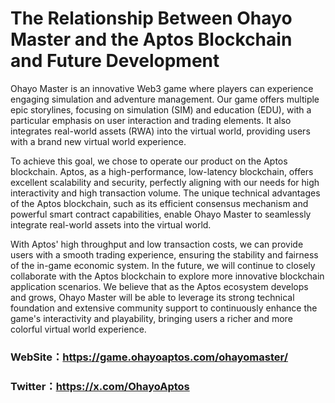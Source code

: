 # The Relationship Between Ohayo Master and the Aptos Blockchain and Future Development
  Ohayo Master is an innovative Web3 game where players can experience engaging simulation and adventure management. Our game offers multiple epic storylines, focusing on simulation (SIM) and education (EDU), with a particular emphasis on user interaction and trading elements. It also integrates real-world assets (RWA) into the virtual world, providing users with a brand new virtual world experience.

  To achieve this goal, we chose to operate our product on the Aptos blockchain. Aptos, as a high-performance, low-latency blockchain, offers excellent scalability and security, perfectly aligning with our needs for high interactivity and high transaction volume. The unique technical advantages of the Aptos blockchain, such as its efficient consensus mechanism and powerful smart contract capabilities, enable Ohayo Master to seamlessly integrate real-world assets into the virtual world.

  With Aptos' high throughput and low transaction costs, we can provide users with a smooth trading experience, ensuring the stability and fairness of the in-game economic system. In the future, we will continue to closely collaborate with the Aptos blockchain to explore more innovative blockchain application scenarios. We believe that as the Aptos ecosystem develops and grows, Ohayo Master will be able to leverage its strong technical foundation and extensive community support to continuously enhance the game's interactivity and playability, bringing users a richer and more colorful virtual world experience.

  ### WebSite：https://game.ohayoaptos.com/ohayomaster/
  ### Twitter：https://x.com/OhayoAptos
